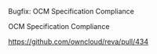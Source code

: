 Bugfix: OCM Specification Compliance

OCM Specification Compliance

https://github.com/owncloud/reva/pull/434
